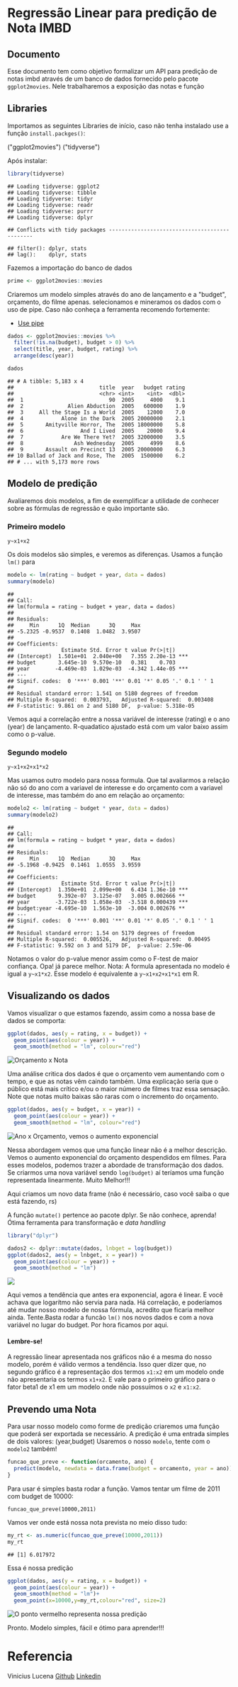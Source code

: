 Regressão Linear para predição de Nota IMBD
================

Documento
---------

Esse documento tem como objetivo formalizar um API para predição de notas imbd através de um banco de dados fornecido pelo pacote `ggplot2movies`. Nele trabalharemos a exposição das notas e função

Libraries
---------

Importamos as seguintes Libraries de início, caso não tenha instalado use a função `install.packges()`:

("ggplot2movies") ("tidyverse")

Após instalar:

``` r
library(tidyverse)
```

    ## Loading tidyverse: ggplot2
    ## Loading tidyverse: tibble
    ## Loading tidyverse: tidyr
    ## Loading tidyverse: readr
    ## Loading tidyverse: purrr
    ## Loading tidyverse: dplyr

    ## Conflicts with tidy packages ----------------------------------------------

    ## filter(): dplyr, stats
    ## lag():    dplyr, stats

Fazemos a importação do banco de dados

``` r
prime <- ggplot2movies::movies
```

Criaremos um modelo simples através do ano de lançamento e a "budget", orçamento, do filme apenas. selecionamos e mineramos os dados com o uso de pipe. Caso não conheça a ferramenta recomendo fortemente:

-   [Use pipe](http://r4ds.had.co.nz/pipes.html)

``` r
dados <- ggplot2movies::movies %>% 
  filter(!is.na(budget), budget > 0) %>% 
  select(title, year, budget, rating) %>% 
  arrange(desc(year))

dados
```

    ## # A tibble: 5,183 x 4
    ##                           title  year   budget rating
    ##                           <chr> <int>    <int>  <dbl>
    ##  1                           90  2005     4000    9.1
    ##  2              Alien Abduction  2005   600000    1.9
    ##  3     All the Stage Is a World  2005    12000    7.0
    ##  4            Alone in the Dark  2005 20000000    2.1
    ##  5       Amityville Horror, The  2005 18000000    5.8
    ##  6                  And I Lived  2005    20000    9.4
    ##  7            Are We There Yet?  2005 32000000    3.5
    ##  8                Ash Wednesday  2005     4999    8.6
    ##  9       Assault on Precinct 13  2005 20000000    6.3
    ## 10 Ballad of Jack and Rose, The  2005  1500000    6.2
    ## # ... with 5,173 more rows

Modelo de predição
------------------

Avaliaremos dois modelos, a fim de exemplificar a utilidade de conhecer sobre as fórmulas de regressão e quão importante são.

### Primeiro modelo

`y~x1+x2`

Os dois modelos são simples, e veremos as diferenças. Usamos a função `lm()` para

``` r
modelo <- lm(rating ~ budget + year, data = dados)
summary(modelo)
```

    ## 
    ## Call:
    ## lm(formula = rating ~ budget + year, data = dados)
    ## 
    ## Residuals:
    ##     Min      1Q  Median      3Q     Max 
    ## -5.2325 -0.9537  0.1408  1.0482  3.9507 
    ## 
    ## Coefficients:
    ##               Estimate Std. Error t value Pr(>|t|)    
    ## (Intercept)  1.501e+01  2.040e+00   7.355 2.20e-13 ***
    ## budget       3.645e-10  9.570e-10   0.381    0.703    
    ## year        -4.469e-03  1.029e-03  -4.342 1.44e-05 ***
    ## ---
    ## Signif. codes:  0 '***' 0.001 '**' 0.01 '*' 0.05 '.' 0.1 ' ' 1
    ## 
    ## Residual standard error: 1.541 on 5180 degrees of freedom
    ## Multiple R-squared:  0.003793,   Adjusted R-squared:  0.003408 
    ## F-statistic: 9.861 on 2 and 5180 DF,  p-value: 5.318e-05

Vemos aqui a correlação entre a nossa variável de interesse (rating) e o ano (year) de lançamento. R-quadatico ajustado está com um valor baixo assim como o p-value.

### Segundo modelo

`y~x1+x2+x1*x2`

Mas usamos outro modelo para nossa formula. Que tal avaliarmos a relação não só do ano com a variavel de interesse e do orçamento com a variavel de interesse, mas também do ano em relação ao orçamento:

``` r
modelo2 <- lm(rating ~ budget * year, data = dados)
summary(modelo2)
```

    ## 
    ## Call:
    ## lm(formula = rating ~ budget * year, data = dados)
    ## 
    ## Residuals:
    ##     Min      1Q  Median      3Q     Max 
    ## -5.1968 -0.9425  0.1461  1.0555  3.9559 
    ## 
    ## Coefficients:
    ##               Estimate Std. Error t value Pr(>|t|)    
    ## (Intercept)  1.350e+01  2.099e+00   6.434 1.36e-10 ***
    ## budget       9.392e-07  3.125e-07   3.005 0.002666 ** 
    ## year        -3.722e-03  1.058e-03  -3.518 0.000439 ***
    ## budget:year -4.695e-10  1.563e-10  -3.004 0.002676 ** 
    ## ---
    ## Signif. codes:  0 '***' 0.001 '**' 0.01 '*' 0.05 '.' 0.1 ' ' 1
    ## 
    ## Residual standard error: 1.54 on 5179 degrees of freedom
    ## Multiple R-squared:  0.005526,   Adjusted R-squared:  0.00495 
    ## F-statistic: 9.592 on 3 and 5179 DF,  p-value: 2.59e-06

Notamos o valor do p-value menor assim como o F-test de maior confiança. Opa! já parece melhor. Nota: A formula apresentada no modelo é igual a `y~x1*x2`. Esse modelo é equivalente a `y~x1+x2+x1*x1` em R.

Visualizando os dados
---------------------

Vamos visualizar o que estamos fazendo, assim como a nossa base de dados se comporta:

``` r
ggplot(dados, aes(y = rating, x = budget)) + 
  geom_point(aes(colour = year)) +
  geom_smooth(method = "lm", colour="red")
```

![Orçamento x Nota](Prevendonotas_files/figure-markdown_github-ascii_identifiers/unnamed-chunk-6-1.png)

Uma análise critica dos dados é que o orçamento vem aumentando com o tempo, e que as notas vêm caindo também. Uma explicação seria que o público está mais crítico e/ou o maior número de filmes traz essa sensação. Note que notas muito baixas são raras com o incremento do orçamento.

``` r
ggplot(dados, aes(y = budget, x = year)) + 
  geom_point(aes(colour = year)) +
  geom_smooth(method = "lm", colour="red")
```

![Ano x Orçamento, vemos o aumento exponencial](Prevendonotas_files/figure-markdown_github-ascii_identifiers/unnamed-chunk-7-1.png)

Nessa abordagem vemos que uma função linear não é a melhor descrição. Vemos o aumento exponencial do orçamento despendidos em filmes. Para esses modelos, podemos trazer a abordade de transformação dos dados. Se criarmos uma nova variável sendo `log(budget)` aí teríamos uma função representada linearmente. Muito Melhor!!!

Aqui criamos um novo data frame (não é necessário, caso você saiba o que está fazendo, rs)

A função `mutate()` pertence ao pacote dplyr. Se não conhece, aprenda! Ótima ferramenta para transformação e *data handling*

``` r
library("dplyr")

dados2 <- dplyr::mutate(dados, lnbget = log(budget))
ggplot(dados2, aes(y = lnbget, x = year)) + 
  geom_point(aes(colour = year)) +
  geom_smooth(method = "lm")
```

![](Prevendonotas_files/figure-markdown_github-ascii_identifiers/unnamed-chunk-8-1.png)

Aqui vemos a tendência que antes era exponencial, agora é linear. E você achava que logarítmo não servia para nada. Há correlação, e poderíamos até mudar nosso modelo de nossa fórmula, acredito que ficaria melhor ainda. Tente.Basta rodar a funcão `lm()` nos novos dados e com a nova variável no lugar do budget. Por hora ficamos por aqui.

#### Lembre-se!

A regressão linear apresentada nos gráficos não é a mesma do nosso modelo, porém é válido vermos a tendência. Isso quer dizer que, no segundo gráfico é a representação dos termos `x1:x2` em um modelo onde não apresentaria os termos `x1+x2`. E vale para o primeiro gráfico para o fator beta1 de x1 em um modelo onde não possuímos o `x2` e `x1:x2`.

Prevendo uma Nota
-----------------

Para usar nosso modelo como forme de predição criaremos uma função que poderá ser exportada se necessário. A predição é uma entrada simples de dois valores: (year,budget) Usaremos o nosso `modelo`, tente com o `modelo2` também!

``` r
funcao_que_preve <- function(orcamento, ano) {
  predict(modelo, newdata = data.frame(budget = orcamento, year = ano))
}
```

Para usar é simples basta rodar a função. Vamos tentar um filme de 2011 com budget de 10000:

`funcao_que_preve(10000,2011)`

Vamos ver onde está nossa nota prevista no meio disso tudo:

``` r
my_rt <- as.numeric(funcao_que_preve(10000,2011))
my_rt
```

    ## [1] 6.017972

Essa é nossa predição

``` r
ggplot(dados, aes(y = rating, x = budget)) + 
  geom_point(aes(colour = year)) +
  geom_smooth(method = "lm")+
  geom_point(x=10000,y=my_rt,colour="red", size=2)
```

![O ponto vermelho representa nossa predição](Prevendonotas_files/figure-markdown_github-ascii_identifiers/unnamed-chunk-11-1.png)

Pronto. Modelo simples, fácil e ótimo para aprender!!!

Referencia
==========

Vinicius Lucena [Github](https://github.com/viniciuslucenasouza) [Linkedin](https://www.linkedin.com/in/vinicius-lucena/)

